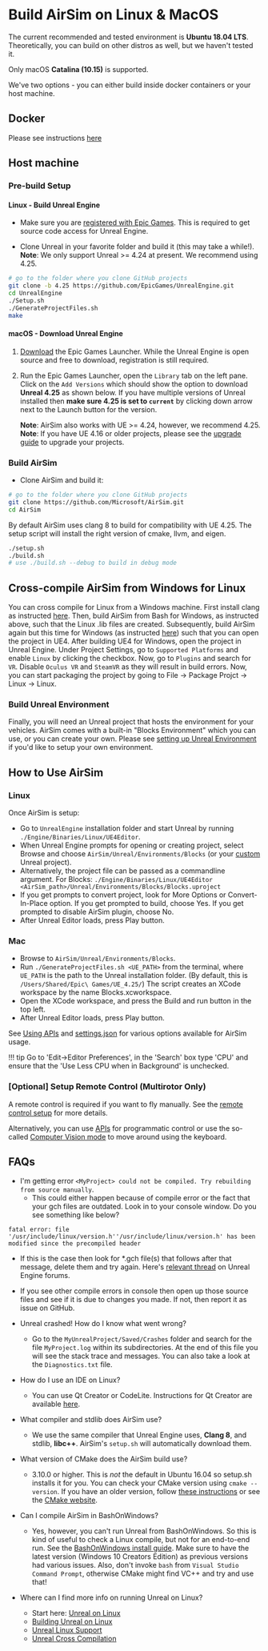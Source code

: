 # Build AirSim on Linux & MacOS

The current recommended and tested environment is **Ubuntu 18.04 LTS**. Theoretically, you can build on other distros as well, but we haven't tested it.

Only macOS **Catalina (10.15)** is supported.

We've two options - you can either build inside docker containers or your host machine.

## Docker

Please see instructions [here](https://github.com/Microsoft/AirSim/blob/master/docs/docker_ubuntu.md)

## Host machine

### Pre-build Setup

#### Linux - Build Unreal Engine

- Make sure you are [registered with Epic Games](https://docs.unrealengine.com/latest/INT/Platforms/Linux/BeginnerLinuxDeveloper/SettingUpAnUnrealWorkflow/1/index.html). This is required to get source code access for Unreal Engine.

- Clone Unreal in your favorite folder and build it (this may take a while!). **Note**: We only support Unreal >= 4.24 at present. We recommend using 4.25.

```bash
# go to the folder where you clone GitHub projects
git clone -b 4.25 https://github.com/EpicGames/UnrealEngine.git
cd UnrealEngine
./Setup.sh
./GenerateProjectFiles.sh
make
```

#### macOS - Download Unreal Engine

1. [Download](https://www.unrealengine.com/download) the Epic Games Launcher. While the Unreal Engine is open source and free to download, registration is still required.
2. Run the Epic Games Launcher, open the `Library` tab on the left pane.
Click on the `Add Versions` which should show the option to download **Unreal 4.25** as shown below. If you have multiple versions of Unreal installed then **make sure 4.25 is set to `current`** by clicking down arrow next to the Launch button for the version.

   **Note**: AirSim also works with UE >= 4.24, however, we recommend 4.25.
   **Note**: If you have UE 4.16 or older projects, please see the [upgrade guide](unreal_upgrade.md) to upgrade your projects.

### Build AirSim

- Clone AirSim and build it:

```bash
# go to the folder where you clone GitHub projects
git clone https://github.com/Microsoft/AirSim.git
cd AirSim
```

  By default AirSim uses clang 8 to build for compatibility with UE 4.25. The setup script will install the right version of cmake, llvm, and eigen.

```bash
./setup.sh
./build.sh
# use ./build.sh --debug to build in debug mode
```

## Cross-compile AirSim from Windows for Linux
You can cross compile for Linux from a Windows machine. First install clang as instructed [here](https://docs.unrealengine.com/latest/INT/Platforms/Linux/GettingStarted/index.html). Then, build AirSim from Bash for Windows, as instructed above, such that the Linux .lib files are created. Subsequently, build AirSim again but this time for Windows (as instructed [here](build_windows.md)) such that you can open the project in UE4. After building UE4 for Windows, open the project in Unreal Engine. Under Project Settings, go to `Supported Platforms` and enable `Linux` by clicking the checkbox. Now, go to `Plugins` and search for `VR`. Disable `Oculus VR` and `SteamVR` as they will result in build errors. Now, you can start packaging the project by going to File &rarr; Package Projct &rarr; Linux &rarr; Linux.

### Build Unreal Environment

Finally, you will need an Unreal project that hosts the environment for your vehicles. AirSim comes with a built-in "Blocks Environment" which you can use, or you can create your own. Please see [setting up Unreal Environment](unreal_proj.md) if you'd like to setup your own environment.

## How to Use AirSim

### Linux

Once AirSim is setup:

- Go to `UnrealEngine` installation folder and start Unreal by running `./Engine/Binaries/Linux/UE4Editor`.
- When Unreal Engine prompts for opening or creating project, select Browse and choose `AirSim/Unreal/Environments/Blocks` (or your [custom](unreal_custenv.md) Unreal project).
- Alternatively, the project file can be passed as a commandline argument. For Blocks: `./Engine/Binaries/Linux/UE4Editor <AirSim_path>/Unreal/Environments/Blocks/Blocks.uproject`
- If you get prompts to convert project, look for More Options or Convert-In-Place option. If you get prompted to build, choose Yes. If you get prompted to disable AirSim plugin, choose No.
- After Unreal Editor loads, press Play button.

### Mac

- Browse to `AirSim/Unreal/Environments/Blocks`.
- Run `./GenerateProjectFiles.sh <UE_PATH>` from the terminal, where `UE_PATH` is the path to the Unreal installation folder. (By default, this is `/Users/Shared/Epic\ Games/UE_4.25/`) The script creates an XCode workspace by the name Blocks.xcworkspace.
- Open the XCode workspace, and press the Build and run button in the top left.
- After Unreal Editor loads, press Play button.

See [Using APIs](apis.md) and [settings.json](settings.md) for various options available for AirSim usage.

!!! tip
    Go to 'Edit->Editor Preferences', in the 'Search' box type 'CPU' and ensure that the 'Use Less CPU when in Background' is unchecked.

### [Optional] Setup Remote Control (Multirotor Only)

A remote control is required if you want to fly manually. See the [remote control setup](remote_control.md) for more details.

Alternatively, you can use [APIs](apis.md) for programmatic control or use the so-called [Computer Vision mode](image_apis.md) to move around using the keyboard.

## FAQs

- I'm getting error `<MyProject> could not be compiled. Try rebuilding from source manually`.
    * This could either happen because of compile error or the fact that your gch files are outdated. Look in to your console window. Do you see something like below?

`fatal error: file '/usr/include/linux/version.h''/usr/include/linux/version.h' has been modified since the precompiled header`

* If this is the case then look for *.gch file(s) that follows after that message, delete them and try again. Here's [relevant thread](https://answers.unrealengine.com/questions/412349/linux-ue4-build-precompiled-header-fatal-error.html) on Unreal Engine forums.

* If you see other compile errors in console then open up those source files and see if it is due to changes you made. If not, then report it as issue on GitHub.

- Unreal crashed! How do I know what went wrong?
    * Go to the `MyUnrealProject/Saved/Crashes` folder and search for the file `MyProject.log` within its subdirectories. At the end of this file you will see the stack trace and messages.
    You can also take a look at the `Diagnostics.txt` file.

- How do I use an IDE on Linux?
    * You can use Qt Creator or CodeLite. Instructions for Qt Creator are available [here](https://docs.unrealengine.com/latest/INT/Platforms/Linux/BeginnerLinuxDeveloper/SettingUpAnIDE/index.html).

- What compiler and stdlib does AirSim use?
    * We use the same compiler that Unreal Engine uses, **Clang 8**, and stdlib, **libc++**. AirSim's `setup.sh` will automatically download them.

- What version of CMake does the AirSim build use?
    * 3.10.0 or higher. This is *not* the default in Ubuntu 16.04 so setup.sh installs it for you. You can check your CMake version using `cmake --version`. If you have an older version, follow [these instructions](cmake_linux.md) or see the [CMake website](https://cmake.org/install/).

- Can I compile AirSim in BashOnWindows?
    * Yes, however, you can't run Unreal from BashOnWindows. So this is kind of useful to check a Linux compile, but not for an end-to-end run.
    See the [BashOnWindows install guide](https://msdn.microsoft.com/en-us/commandline/wsl/install_guide).
    Make sure to have the latest version (Windows 10 Creators Edition) as previous versions had various issues.
    Also, don't invoke `bash` from `Visual Studio Command Prompt`, otherwise CMake might find VC++ and try and use that!

- Where can I find more info on running Unreal on Linux?
    * Start here: [Unreal on Linux](https://docs.unrealengine.com/latest/INT/Platforms/Linux/index.html)
    * [Building Unreal on Linux](https://wiki.unrealengine.com/Building_On_Linux#Clang)
    * [Unreal Linux Support](https://wiki.unrealengine.com/Linux_Support)
    * [Unreal Cross Compilation](https://wiki.unrealengine.com/Compiling_For_Linux)
